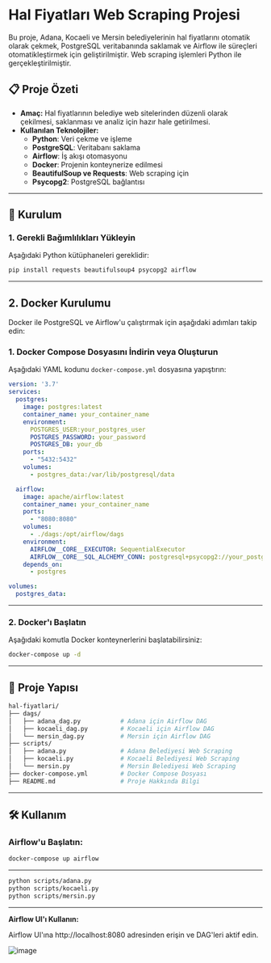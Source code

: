 # Hal Fiyatları Web Scraping Projesi

Bu proje, Adana, Kocaeli ve Mersin belediyelerinin hal fiyatlarını otomatik olarak çekmek, PostgreSQL veritabanında saklamak ve Airflow ile süreçleri otomatikleştirmek için geliştirilmiştir. Web scraping işlemleri Python ile gerçekleştirilmiştir.

## 📋 Proje Özeti

- **Amaç:** Hal fiyatlarının belediye web sitelerinden düzenli olarak çekilmesi, saklanması ve analiz için hazır hale getirilmesi.
- **Kullanılan Teknolojiler:**
  - **Python**: Veri çekme ve işleme
  - **PostgreSQL**: Veritabanı saklama
  - **Airflow**: İş akışı otomasyonu
  - **Docker**: Projenin konteynerize edilmesi
  - **BeautifulSoup ve Requests**: Web scraping için
  - **Psycopg2**: PostgreSQL bağlantısı

---

## 🚀 Kurulum

### 1. Gerekli Bağımlılıkları Yükleyin
Aşağıdaki Python kütüphaneleri gereklidir:
```bash
pip install requests beautifulsoup4 psycopg2 airflow
```
---
## 2. Docker Kurulumu

Docker ile PostgreSQL ve Airflow'u çalıştırmak için aşağıdaki adımları takip edin:

### 1. Docker Compose Dosyasını İndirin veya Oluşturun

Aşağıdaki YAML kodunu `docker-compose.yml` dosyasına yapıştırın:

```yaml
version: '3.7'
services:
  postgres:
    image: postgres:latest
    container_name: your_container_name
    environment:
      POSTGRES_USER:your_postgres_user
      POSTGRES_PASSWORD: your_password
      POSTGRES_DB: your_db
    ports:
      - "5432:5432"
    volumes:
      - postgres_data:/var/lib/postgresql/data

  airflow:
    image: apache/airflow:latest
    container_name: your_container_name
    ports:
      - "8080:8080"
    volumes:
      - ./dags:/opt/airflow/dags
    environment:
      AIRFLOW__CORE__EXECUTOR: SequentialExecutor
      AIRFLOW__CORE__SQL_ALCHEMY_CONN: postgresql+psycopg2://your_postgres_user:password@your_password:5432/Postgres_DB
    depends_on:
      - postgres

volumes:
  postgres_data:
```
---

### 2. Docker'ı Başlatın

Aşağıdaki komutla Docker konteynerlerini başlatabilirsiniz:

```bash
docker-compose up -d
```
---
## 📂 Proje Yapısı

```bash
hal-fiyatlari/
├── dags/
│   ├── adana_dag.py           # Adana için Airflow DAG
│   ├── kocaeli_dag.py         # Kocaeli için Airflow DAG
│   └── mersin_dag.py          # Mersin için Airflow DAG
├── scripts/
│   ├── adana.py               # Adana Belediyesi Web Scraping
│   ├── kocaeli.py             # Kocaeli Belediyesi Web Scraping
│   └── mersin.py              # Mersin Belediyesi Web Scraping
├── docker-compose.yml         # Docker Compose Dosyası
├── README.md                  # Proje Hakkında Bilgi

```
---

## 🛠 Kullanım

### Airflow'u Başlatın:
```bash
docker-compose up airflow

```
---
```bash
python scripts/adana.py
python scripts/kocaeli.py
python scripts/mersin.py
```
---
**Airflow UI'ı Kullanın:**

Airflow UI'ına http://localhost:8080 adresinden erişin ve DAG'leri aktif edin.


![image](https://github.com/user-attachments/assets/52dfe1e0-c31c-4f1b-93a7-2fdc269dc1ed)



